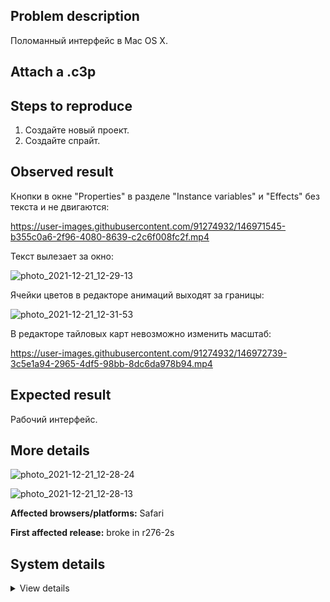 ## Problem description

Поломанный интерфейс в Mac OS X.

## Attach a .c3p



## Steps to reproduce

1. Создайте новый проект.
2. Создайте спрайт.

## Observed result

Кнопки в окне "Properties" в разделе "Instance variables" и "Effects" без текста и не двигаются:

https://user-images.githubusercontent.com/91274932/146971545-b355c0a6-2f96-4080-8639-c2c6f008fc2f.mp4

Текст вылезает за окно:

![photo_2021-12-21_12-29-13](https://user-images.githubusercontent.com/91274932/146971763-caeb539e-4287-4150-8d1a-c5c385250b9f.jpg)

Ячейки цветов в редакторе анимаций выходят за границы:

![photo_2021-12-21_12-31-53](https://user-images.githubusercontent.com/91274932/146971766-665d4ff0-aa8c-4595-b47b-f796c617a041.jpg)

В редакторе тайловых карт невозможно изменить масштаб:

https://user-images.githubusercontent.com/91274932/146972739-3c5e1a94-2965-4df5-98bb-8dc6da978b94.mp4

## Expected result

Рабочий интерфейс.

## More details

![photo_2021-12-21_12-28-24](https://user-images.githubusercontent.com/91274932/146971863-78e4e13f-3d64-417c-9013-e0ae970eacb7.jpg)

![photo_2021-12-21_12-28-13](https://user-images.githubusercontent.com/91274932/146971866-44c45f63-a894-40ce-b711-05fc06eb18a6.jpg)

**Affected browsers/platforms:** Safari

**First affected release:** broke in r276-2s

## System details

<details><summary>View details</summary>

Platform information
Browser: Safari
Browser version: 15.2
Browser engine: WebKit
Context: browser
Operating system: Mac OS X
Operating system version: 10.15_7
Device type: desktop
Device pixel ratio: 1
Logical CPU cores: (unavailable, defaulting to 2)
Approx. device memory: (unavailable)
User agent: Mozilla/5.0 (Macintosh; Intel Mac OS X 10_15_7) AppleWebKit/605.1.15 (KHTML, like Gecko) Version/15.2 Safari/605.1.15
C3 release: r276.2 (stable)
Language setting: en-US
Local storage
Storage quota (approx): (status unavailable)
Storage usage (approx): (status unavailable)
Persistant storage: No
Browser support notes
This list contains missing features that are not required, but could improve performance or user experience if supported.
 • Rendering multiple on-screen Layout Views is slow in Safari due to bug 177132 (https://bugs.webkit.org/show_bug.cgi?id=177132)
 • CSS containment is not supported. Editor performance may be significantly degraded.
 • The <dialog> element is not supported. A polyfill is in use.
 • Web Animations are not supported. Animations are disabled.
 • WebGL 2+ is not supported. Rendering quality and features may be affected.
 • ImageBitmap is not supported. Texture loading performance may be degraded.
 • Idle callbacks are not supported. Background loading performance may be degraded.
 • Determining input device capabilities is not supported.
 • Storage quota estimate is unavailable.
WebGL information
Version string: WebGL 1.0
Numeric version: 1
Supports NPOT textures: partial
Supports GPU profiling: no
Supports highp precision: yes
Vendor: Apple Inc.
Renderer: Apple GPU
Major performance caveat: no
Maximum texture size: 8192
Point size range: 1 to 255.875
Extensions:
 • EXT_blend_minmax
 • EXT_sRGB
 • EXT_frag_depth
 • OES_texture_float
 • OES_texture_float_linear
 • OES_texture_half_float
 • OES_texture_half_float_linear
 • OES_standard_derivatives
 • EXT_shader_texture_lod
 • EXT_texture_compression_rgtc
 • EXT_texture_filter_anisotropic
 • OES_vertex_array_object
 • OES_element_index_uint
 • OES_fbo_render_mipmap
 • WEBGL_lose_context
 • WEBGL_compressed_texture_s3tc
 • WEBGL_compressed_texture_s3tc_srgb
 • WEBGL_depth_texture
 • WEBGL_draw_buffers
 • ANGLE_instanced_arrays
 • WEBGL_debug_shaders
 • WEBGL_debug_renderer_info
 • EXT_color_buffer_half_float
 • EXT_float_blend
 • WEBGL_color_buffer_float
 • KHR_parallel_shader_compile
 • WEBGL_multi_draw
Audio information
System sample rate: 44100 Hz
Output channels: 2
Output interpretation: speakers
Supported decode formats:
 • MPEG-4 AAC (audio/mp4; codecs=mp4a.40.5)
 • MP3 (audio/mpeg)
 • FLAC (audio/flac)
Supported encode formats:
 • MPEG-4 AAC (audio/mp4; codecs=mp4a.40.5)
Video information
Supported decode formats:
 • H.264 (video/mp4; codecs=avc1.42E01E)
Supported encode formats:
 • H.264 (video/mp4; codecs=avc1.42E01E)

</details>
